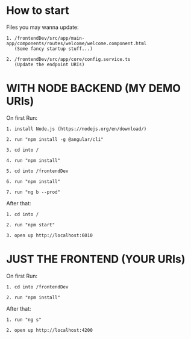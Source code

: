 # How to start

Files you may wanna update:

    1. /frontendDev/src/app/main-app/components/routes/welcome/welcome.component.html
       (Some fancy startup stuff...)
    
    2. /frontendDev/src/app/core/config.service.ts
       (Update the endpoint URIs)

# WITH NODE BACKEND (MY DEMO URIs)

On first Run: 

    1. install Node.js (https://nodejs.org/en/download/)

    2. run "npm install -g @angular/cli"

    3. cd into /

    4. run "npm install"

    5. cd into /frontendDev

    6. run "npm install"

    7. run "ng b --prod"

After that:
    
    1. cd into /

    2. run "npm start"

    3. open up http://localhost:6010

# JUST THE FRONTEND (YOUR URIs)

On first Run: 

    1. cd into /frontendDev

    2. run "npm install"

After that:

    1. run "ng s"

    2. open up http://localhost:4200

